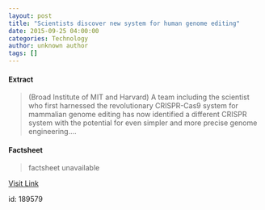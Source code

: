 ```yaml
---
layout: post
title: "Scientists discover new system for human genome editing"
date: 2015-09-25 04:00:00
categories: Technology
author: unknown author
tags: []
---
```



#### Extract
>(Broad Institute of MIT and Harvard) A team including the scientist who first harnessed the revolutionary CRISPR-Cas9 system for mammalian genome editing has now identified a different CRISPR system with the potential for even simpler and more precise genome engineering....

#### Factsheet
>factsheet unavailable

[Visit Link](http://www.eurekalert.org/pub_releases/2015-09/biom-sdn092515.php)

id:  189579


